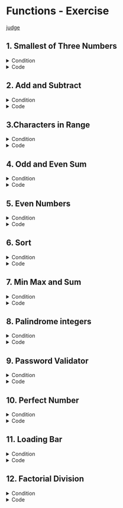 # Functions - Exercise
[judge](https://judge.softuni.org/Contests/1728/Functions-Exercise)


## 1. Smallest of Three Numbers
<details><summary>Condition</summary>

Write a function that receives **three intege**r numbers and returns the **smallest**. 
Print the result on the console. Use an appropriate name for the function.

Example

| Input               | Output |
|---------------------|--------|
| 2</br>5</br>3       | 2      |
| 600</br>342</br>123 | 123    |
| 25</br>21</br>4     | 4      |

</details>
<details> <summary>Code</summary>

```Python
n1, n2, n3 = int(input()), int(input()), int(input())
min_num = min(n1,n2,n3)
print(min_num)
```
whit function
```Python
def find_smallest(num1, num2, num3):
    return min(num1, num2, num3)


num1, num2, num3 = int(input()), int(input()), int(input())

print(find_smallest(num1, num2, num3))
```

```Python
print(min(int(input()), int(input()), int(input())))
```
</details>


## 2. Add and Subtract
<details><summary>Condition</summary>

You will receive **three integer numbers**.</br>
Write functions named:</br>
* **sum_numbers()** that returns the sum of the **first two** integers</br>
* **subtract()** that returns the **difference** between the **returned result** of the first function and the third integer</br>

Wrap the two functions in a function named **add_and_subtract()** which will receive the three numbers as parameters. 
Print the result of the **subtract()** function on the console.</br>


Example

| Input             | Output |
|-------------------|--------|
| 23</br>6</br>10   | 19     |
| 1</br>17</br>30   | -12    |
| 42</br>58</br>100 | 0      |

</details>
<details> <summary>Code</summary>
basic

```Python
sum_numbers = int(input()) + int(input())
subtract = sum_numbers - int(input())
print(subtract)
```

```Python
print((int(input()) + int(input())) - int(input()))
```
whit function
```Python
def substract_number(num1, num2, num3):
    sub = (num1 + num2) - num3
    return sub


a, b, c = int(input()), int(input()), int(input())
print(substract_number(a, b, c))
```
task solution by mario zahariev whit lambda()
```Python
sum_numbers = lambda num1, num2: num1 + num2
subtract = lambda result, num3: result - num3
add_and_subtract = lambda num1, num2, num3: subtract(sum_numbers(num1, num2), num3)
num1, num2, num3 = int(input()), int(input()), int(input())
print(add_and_subtract(num1, num2, num3))
```

</details>

## 3.Characters in Range
<details><summary>Condition</summary>

Write a function that receives **two characters** and returns a **single string with all the characters** 
**in between them** (according to the ASCII code), separated by a **single space**. Print the result on the console.

Example

| Input   | Output                 |
|---------|------------------------|
| a</br>d |b c|
| #</br>: |$ % & ' ( ) * + , - . / 0 1 2 3 4 5 6 7 8 9|
| #</br>C |$ % & ' ( ) * + , - . / 0 1 2 3 4 5 6 7 8 9 : ; < = > ? @ A B|

</details>
<details> <summary>Code</summary>

```Python
start_char = ord(input())
end_char = ord(input())
char_string = [chr(ch) for ch in range(start_char + 1, end_char)]
# print(char_string)
new_chars = ' '.join(char_string)
print(new_chars)
```
whit function
```Python
def characters_in_between(char1, char2):
    start = ord(char1)
    end = ord(char2)
    char_list = [chr(i) for i in range(start + 1, end)]
    return ' '.join(char_list)


char1, char2 = input(), input()

result = characters_in_between(char1, char2)
print(result)
```
task solution by mario zahariev whit lambda()
```Python
chars_range = lambda first_char, second_char: ' '.join(map(chr, range(ord(first_char) + 1, ord(second_char))))
char1 = input()
char2 = input()
print(chars_range(char1, char2))
```
</details>

## 4. Odd and Even Sum
<details><summary>Condition</summary>

You will receive a **single number**. 
You should write a function that returns the sum of all even and all odd digits in a given number. The result should be returned as a single string in the format: 
**"Odd sum = {sum_of_odd_digits}**, **Even sum = {sum_of_even_digits}"**
Print the result of the function on the console.


Example

| Input         | Output                 |
|---------------|------------------------|
|1000435|Odd sum = 9, Even sum = 4|
|3495892137259234|Odd sum = 54, Even sum = 22|

</details>
<details> <summary>Code</summary>

```Python
number = int(input())
even_sum = 0
odd_sum = 0

# Convert the number to a string to iterate through each character
for digit in str(number):
    num = int(digit)
    if num % 2 == 0:
        even_sum += num
    else:
        odd_sum += num

print(f"Odd sum = {odd_sum}, Even sum = {even_sum}")
```
whit function
```Python
def odd_even_sum(number):
    odd_sum = 0
    even_sum = 0

    for digit in str(number):

        if int(digit) % 2 == 0:
            even_sum += int(digit)
        else:
            odd_sum += int(digit)

    return f"Odd sum = {odd_sum}, Even sum = {even_sum}"


number = int(input())
print(odd_even_sum(number))
```

```Python
number = int(input())
odd_sum = sum(int(digit) for digit in str(number) if int(digit) % 2 != 0)
even_sum = sum(int(digit) for digit in str(number) if int(digit) % 2 == 0)
```

</details>

## 5. Even Numbers
<details><summary>Condition</summary>

Write a program that receives a sequence of numbers (integers) separated by a single space. 
It should print a list of only the even numbers. Use filter().

Example

| Input         | Output                 |
|---------------|------------------------|
|1 2 3 4|[2, 4]|
|1 2 3 -1 -2 -3|[2, -2]|

</details>
<details> <summary>Code</summary>

```Python
num_string = input().split()
even_list_str = []

for num in num_string:
    if num.lstrip('-').isdigit() and int(num) % 2 == 0:
        even_list_str.append(int(num))

print(even_list_str)
```
whit function
```Python
def extract_even_numbers(input_string):
    even_list = []

    for num in input_string.split():
        if num.lstrip('-').isdigit() and int(num) % 2 == 0:
            even_list.append(int(num))

    return even_list

# Taking input from the user
input_numbers = input()
result = extract_even_numbers(input_numbers)
print(result)
```
```Python
num_string = input()
even_list = [int(num) for num in num_string.split() if num.lstrip('-').isdigit() and int(num) % 2 == 0]
print(even_list)
```
</details>

## 6.	Sort
<details><summary>Condition</summary>

Write a program that receives a sequence of numbers (integers) separated by a single space. 
It should print a sorted list of numbers in ascending order. Use sorted().

Example

| Input         | Output                 |
|---------------|------------------------|
|6 2 4|[2, 4, 6]|
|12 52 11 53 2 8 45|[2, 8, 11, 12, 45, 52, 53]|

</details>
<details> <summary>Code</summary>

```Python
input_str = input()
new_list = list(map(int, input_str.split()))
sorted_list = sorted(new_list)
print(sorted_list)
```
whit function
```Python
def convert_to_int_list(input_string):
    return sorted(list(map(int, input_string.split())))

# Example usage:
input_numbers = input()
result_list = convert_to_int_list(input_numbers)
print(result_list)
```
```Python
print(sorted(list(map(int, input().split()))))
```
</details>

## 7.	Min Max and Sum
<details><summary>Condition</summary>

Write a program that receives a sequence of numbers (integers) separated by a single space. It should print the min and max values of the given numbers and the sum of all the numbers in the list. Use min(), max() and sum().
The output should be as follows:
* On the first line: **"The minimum number is {minimum number}"**
* On the second line: **"The maximum number is {maximum number}"**
* On the third line: **"The sum number is: {sum of all numbers}"**


Example

| Input | Output                 |
|-------|------------------------|
| 2 4 6 |The minimum number is 2</br>The maximum number is 6</br>The sum number is: 12|
|12 52 11 53 2 8 45| The minimum number is 2</br>The maximum number is 53</br>The sum number is: 183|

</details>
<details> <summary>Code</summary>

```Python
list_number = list(map(int, input().split(" ")))
minimum_number = min(list_number)
maximum_number = max(list_number)
sum_of_all_numbers = sum(list_number)

print(f"The minimum number is {minimum_number}")
print(f"The maximum number is {maximum_number}")
print(f"The sum number is: {sum_of_all_numbers}")
```
whit function
```Python
def analyze_numbers(numbers):
    minimum_number = min(numbers)
    maximum_number = max(numbers)
    sum_of_all_numbers = sum(numbers)

    print(f"The minimum number is {minimum_number}")
    print(f"The maximum number is {maximum_number}")
    print(f"The sum number is: {sum_of_all_numbers}")

# Example usage:
list_number = list(map(int, input().split()))
analyze_numbers(list_number)
```
```Python
numbers = list(map(int, input().split()))
print(f"The minimum number is {min(numbers)}")
print(f"The maximum number is {max(numbers)}")
print(f"The sum of all numbers is: {sum(numbers)}")
```
</details>

## 8.	Palindrome integers
<details><summary>Condition</summary>

A palindrome is a number that reads the same **backward as forward**, such as 323 or 1001. 
Write a function that receives a list of positive integers, separated by comma and space ", ". 
The function should check if each integer is a **palindrome** - **True** or **False**. Print the result.


Example

| Input         | Output                            |
|---------------|-----------------------------------|
|123, 323, 421, 121| False</br>True</br>False</br>True |
|32, 2, 232, 1010| False</br>True</br>True</br>False |

</details>
<details> <summary>Code</summary>

```Python


```
</details>

## 9. Password Validator
<details><summary>Condition</summary>

Write a function that checks if a given password is valid. 
Password validations are:
* It should be **6 - 10** (inclusive) characters long
* It should consist **only of letters and digits**
* It should have **at least** 2 digits 
If a password is **valid**, print **"Password is valid".**

Otherwise, for every unfulfilled rule, print a message:
* **"Password must be between 6 and 10 characters"**
* **"Password must consist only of letters and digits"**
* **"Password must have at least 2 digits"!**


Example

| Input         | Output                 |
|---------------|------------------------|
|logIn|Password must be between 6 and 10 characters</br>Password must have at least 2 digits|
|MyPass123|Password is valid|
|Pa$s$s|Password must consist only of letters and digits</br>Password must have at least 2 digits|

</details>
<details> <summary>Code</summary>

```Python


```
</details>

## 10. Perfect Number 
<details><summary>Condition</summary>

A perfect number is a positive integer that is equal to the sum of its proper positive divisors. That is the sum of its positive divisors, excluding the number itself (also known as its aliquot sum).
Write a function that receives an integer number and returns one of the following messages:
* **"We have a perfect number!"** - if the number is perfect.
* **"It's not so perfect."** - if the number is NOT perfect.
Print the result on the console.


Example

| Input   | Output                 | Comments |
|---------|------------------------|----------|
| 6       |We have a perfect number!|1 + 2 + 3|
| 28      |We have a perfect number!|1 + 2 + 4 + 7 + 14|
| 1236498 |We have a perfect number!|          |

</details>
<details> <summary>Code</summary>

```Python


```
</details>

## 11.	Loading Bar
<details><summary>Condition</summary>

You will receive a single integer number between 0 and 100 (inclusive) 
divisible by 10 without remainder (0, 10, 20, 30...). 
Your task is to create a function that returns a loading bar depending on the number you have received in the input. 
Print the result on the console. For more clarification, see the examples below.

Example

| Input | Output                |
|-------|-----------------------|
| 30    | 30% [%%%.......]</br>Still loading... |
| 50    |50% [%%%%%.....]</br>Still loading...|
| 100   |100% Complete!</br>[%%%%%%%%%%]|

</details>
<details> <summary>Code</summary>

```Python


```
</details>

## 12.	Factorial Division
<details><summary>Condition</summary>

Write a function that receives two integer numbers. Calculate the factorial of each number. 
Divide the first result by the second and print the division formatted to the second decimal point.


Example

| Input   | Output                 |
|---------|------------------------|
| 5</br>2 |60.00|
| 6</br2> |360.00|

</details>
<details> <summary>Code</summary>

```Python


```
</details>